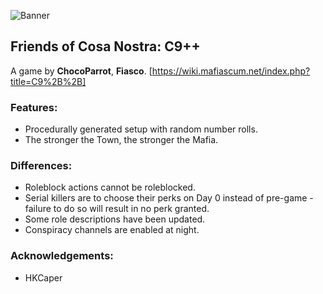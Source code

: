 ![Banner](flavours/c9++/assets/Banner.png?raw=true)

## Friends of Cosa Nostra: C9++

A game by **ChocoParrot**, **Fiasco**.
[https://wiki.mafiascum.net/index.php?title=C9%2B%2B]

### Features:

- Procedurally generated setup with random number rolls.
- The stronger the Town, the stronger the Mafia.

### Differences:

- Roleblock actions cannot be roleblocked.
- Serial killers are to choose their perks on Day 0 instead of pre-game - failure to do so will result in no perk granted.
- Some role descriptions have been updated.
- Conspiracy channels are enabled at night.

### Acknowledgements:

- HKCaper
